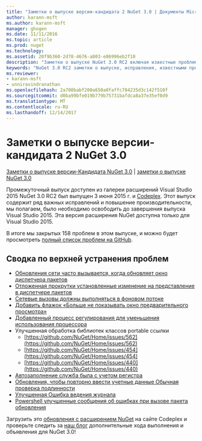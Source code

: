```yaml
---
title: "Заметки о выпуске версии-кандидата 2 NuGet 3.0 | Документы Microsoft"
author: karann-msft
ms.author: karann-msft
manager: ghogen
ms.date: 11/11/2016
ms.topic: article
ms.prod: nuget
ms.technology: 
ms.assetid: 20f9b360-2d78-4676-a803-e86996eb2f10
description: "Заметки о выпуске NuGet 3.0 RC2 включая известные проблемы, исправленные ошибки, добавленные функции и DCR."
keywords: "NuGet 3.0 RC2 заметки о выпуске, исправления, известными проблемами, добавлены функции, DCR"
ms.reviewer:
- karann-msft
- unniravindranathan
ms.openlocfilehash: 2a708babf200a650a0faffc704235d3c142f510f
ms.sourcegitcommit: d0ba99bfe019b779b75731bafdca8a37e35ef0d9
ms.translationtype: MT
ms.contentlocale: ru-RU
ms.lasthandoff: 12/14/2017
---
```

# <a name="nuget-30-rc2-release-notes"></a>Заметки о выпуске версии-кандидата 2 NuGet 3.0

[Заметки о выпуске версии-Кандидата NuGet 3.0](../release-notes/nuget-3.0-RC.md) | [заметки о выпуске NuGet 3.0](../release-notes/nuget-3.0.0.md)

Промежуточный выпуск доступен из галереи расширений Visual Studio 2015 NuGet 3.0 RC2 был выпущен 3 июня 2015 г. и [Codeplex](https://nuget.codeplex.com/releases/view/615507). Этот выпуск содержит ряд важных исправлений и повышение производительности, мы полагаем, было необходимо освободить до завершения выпуска Visual Studio 2015. Эта версия расширения NuGet доступна только для Visual Studio 2015.

В итоге мы закрытых 158 проблем в этом выпуске, и можно будет просмотреть [полный список проблем на GitHub](https://github.com/NuGet/Home/issues?utf8=%E2%9C%93&q=is%3Aclosed+milestone%3A3.0.0-RTM+sort%3Aupdated-asc+updated%3A%3C%3D2015-06-01).

## <a name="summary-of-top-issues-resolved"></a>Сводка по верхней устранения проблем

* [Обновления сети часто вызывается, когда обновляет окно диспетчера пакетов](https://github.com/NuGet/Home/issues/515)
* [Отложенная прокрутки установленные изменение на представление в диспетчере пакетов](https://github.com/NuGet/Home/issues/519)
* [Сетевые вызовы должны выполняться в фоновом потоке](https://github.com/NuGet/Home/issues/516)
* [Добавить флажок «Больше не показывать окно предварительного просмотра»](https://github.com/NuGet/Home/issues/566)
* [Добавленный процесс регулирования для уменьшения использования процессора](https://github.com/NuGet/Home/issues/356)
* Улучшенная обработка библиотек классов portable ссылки
    * [https://github.com/NuGet/Home/issues/562](https://github.com/NuGet/Home/issues/562)
    * [https://github.com/NuGet/Home/issues/454](https://github.com/NuGet/Home/issues/454)
    * [https://github.com/NuGet/Home/issues/440](https://github.com/NuGet/Home/issues/440)
* [Автозаполнение служба была с учетом регистра](https://github.com/NuGet/Home/issues/198)
* [Обновления, чтобы повторно ввести учетные данные Обычная проверка подлинности](https://github.com/NuGet/Home/issues/456)
* [Улучшенная Ошибка ведения журнала](https://github.com/NuGet/Home/issues/407)
* [Powershell улучшенные сообщения об ошибках при вызове пакета обновления](https://github.com/NuGet/Home/issues/5)

Загрузить это [обновления с расширением NuGet](https://nuget.codeplex.com/releases/view/615507) на сайте Codeplex и проверьте следить за [наш блог](http://blog.nuget.org) дополнительные хода выполнения и объявления для NuGet 3.0!